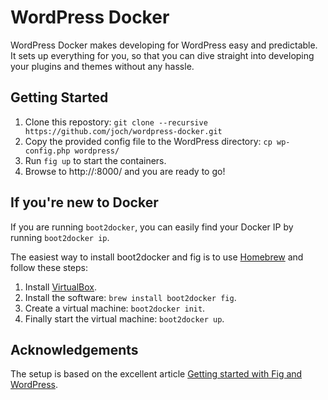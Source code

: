 # WordPress Docker

WordPress Docker makes developing for WordPress easy and predictable. It
sets up everything for you, so that you can dive straight into developing
your plugins and themes without any hassle.

## Getting Started

1. Clone this repostory:
    `git clone --recursive https://github.com/joch/wordpress-docker.git`
1. Copy the provided config file to the WordPress directory:
    `cp wp-config.php wordpress/`
1. Run `fig up` to start the containers.
1. Browse to http://<docker ip>:8000/ and you are ready to go!

## If you're new to Docker

If you are running `boot2docker`, you can easily find your Docker IP by
running `boot2docker ip`.

The easiest way to install boot2docker and fig is to use
[Homebrew](http://brew.sh) and follow these steps:

1. Install [VirtualBox](https://www.virtualbox.org).
1. Install the software: `brew install boot2docker fig`.
1. Create a virtual machine: `boot2docker init`.
1. Finally start the virtual machine: `boot2docker up`.

## Acknowledgements

The setup is based on the excellent article [Getting started with Fig
and WordPress](http://www.fig.sh/wordpress.html).
